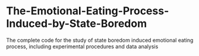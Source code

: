 # The-Emotional-Eating-Process-Induced-by-State-Boredom
The complete code for the study of state boredom induced emotional eating process, including experimental procedures and data analysis
